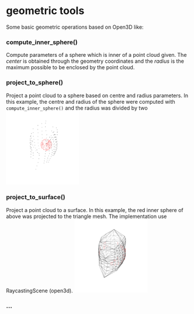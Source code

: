 # geometric tools

Some basic geometric operations based on Open3D like:

### compute_inner_sphere()

Compute parameters of a sphere which is inner of a point cloud given. The *center* is obtained through the geometry coordinates and the *radius* is the maximum possible to be enclosed by the point cloud.
### project_to_sphere()

Project a point cloud to a sphere based on centre and radius parameters. In this example, the centre and radius of the sphere were computed with ```compute_inner_sphere()``` and the radius was divided by two
<img src="export/inner_sphere.png" alt="drawing" width="200"/>

### project_to_surface()

Project a point cloud to a surface. In this example, the red inner sphere of above was projected to the triangle mesh. The implementation use RaycastingScene (open3d).
<img src="export/project_to_surface.png" alt="drawing" width="200"/>

### ...